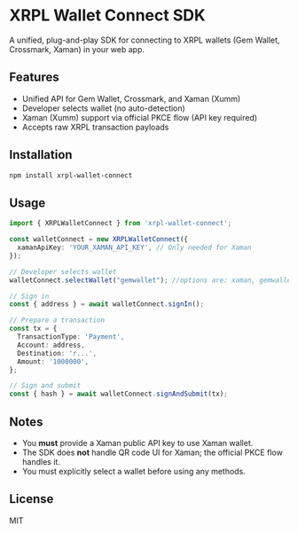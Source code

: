 # XRPL Wallet Connect SDK

A unified, plug-and-play SDK for connecting to XRPL wallets (Gem Wallet, Crossmark, Xaman) in your web app.

## Features
- Unified API for Gem Wallet, Crossmark, and Xaman (Xumm)
- Developer selects wallet (no auto-detection)
- Xaman (Xumm) support via official PKCE flow (API key required)
- Accepts raw XRPL transaction payloads

## Installation

```bash
npm install xrpl-wallet-connect
```

## Usage

```ts
import { XRPLWalletConnect } from 'xrpl-wallet-connect';

const walletConnect = new XRPLWalletConnect({
  xamanApiKey: 'YOUR_XAMAN_API_KEY', // Only needed for Xaman
});

// Developer selects wallet
walletConnect.selectWallet("gemwallet"); //options are: xaman, gemwallet, crossmark

// Sign in
const { address } = await walletConnect.signIn();

// Prepare a transaction
const tx = {
  TransactionType: 'Payment',
  Account: address,
  Destination: 'r...',
  Amount: '1000000',
};

// Sign and submit
const { hash } = await walletConnect.signAndSubmit(tx);
```

## Notes
- You **must** provide a Xaman public API key to use Xaman wallet.
- The SDK does **not** handle QR code UI for Xaman; the official PKCE flow handles it.
- You must explicitly select a wallet before using any methods.

## License
MIT 

